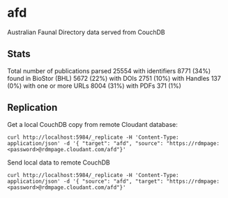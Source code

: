 afd
===

Australian Faunal Directory data served from CouchDB

## Stats

Total number of publications parsed	25554
with identifiers	8771	(34%)
found in BioStor (BHL)	5672	(22%)
with DOIs	2751	(10%)
with Handles	137	(0%)
with one or more URLs	8004	(31%)
with PDFs	371	(1%)



## Replication

Get a local CouchDB copy from remote Cloudant database:

```
curl http://localhost:5984/_replicate -H 'Content-Type: application/json' -d '{ "target": "afd", "source": "https://rdmpage:<password>@rdmpage.cloudant.com/afd"}'
```

Send local data to remote CouchDB

```
curl http://localhost:5984/_replicate -H 'Content-Type: application/json' -d '{ "source": "afd", "target": "https://rdmpage:<password>@rdmpage.cloudant.com/afd"}'
```